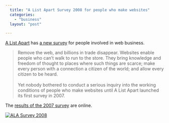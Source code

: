 ```yaml
---
  title: "A List Apart Survey 2008 for people who make websites"
  categories: 
    - "business"
  layout: "post"

---
```

<p>
<a href="http://alistapart.com/">A List Apart</a> has <a href="http://aneventapart.com/survey2008/">a new survey</a> for people involved in web business.
</p><blockquote>
Remove the web, and billions in trade disappear. Websites enable people who can’t walk to run to the store. They bring knowledge and freedom of thought to places where such things are scarce; make every person with a connection a citizen of the world; and allow every citizen to be heard.
<br /><br />Yet nobody bothered to conduct a serious inquiry into the working conditions of people who make websites until A List Apart launched its first survey in 2007.
</blockquote><p>
The <a href="http://alistapart.com/articles/2007surveyresults">results of the 2007 survey</a> are online.
</p><p>
<a href="http://aneventapart.com/survey2008/"><img src="http://aneventapart.com/webdesignsurvey/templates/ala/images/i-took-the-2008-survey.gif" alt="ALA Survey 2008" /></a>
</p>
